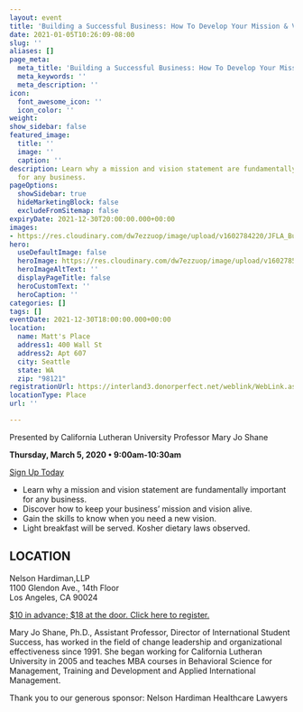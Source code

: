 ```yaml
---
layout: event
title: 'Building a Successful Business: How To Develop Your Mission & Vision'
date: 2021-01-05T10:26:09-08:00
slug: ''
aliases: []
page_meta:
  meta_title: 'Building a Successful Business: How To Develop Your Mission & Vision'
  meta_keywords: ''
  meta_description: ''
icon:
  font_awesome_icon: ''
  icon_color: ''
weight: 
show_sidebar: false
featured_image:
  title: ''
  image: ''
  caption: ''
description: Learn why a mission and vision statement are fundamentally important
  for any business.
pageOptions:
  showSidebar: true
  hideMarketingBlock: false
  excludeFromSitemap: false
expiryDate: 2021-12-30T20:00:00.000+00:00
images:
- https://res.cloudinary.com/dw7ezzuop/image/upload/v1602784220/JFLA_BusinessLoans_cskfwv.jpg
hero:
  useDefaultImage: false
  heroImage: https://res.cloudinary.com/dw7ezzuop/image/upload/v1602785894/JFLA_BusinessLoans_tk6v1z.jpg
  heroImageAltText: ''
  displayPageTitle: false
  heroCustomText: ''
  heroCaption: ''
categories: []
tags: []
eventDate: 2021-12-30T18:00:00.000+00:00
location:
  name: Matt's Place
  address1: 400 Wall St
  address2: Apt 607
  city: Seattle
  state: WA
  zip: "98121"
registrationUrl: https://interland3.donorperfect.net/weblink/WebLink.aspx?name=E9816&id=63
locationType: Place
url: ''

---
```

Presented by California Lutheran University Professor Mary Jo Shane

**Thursday, March 5, 2020 • 9:00am-10:30am**

<a class="mx-auto button-outline" href="https://interland3.donorperfect.net/weblink/WebLink.aspx?name=E9816&id=63" target="_blank">Sign Up Today</a>

* Learn why a mission and vision statement are fundamentally important for any business.
* Discover how to keep your business’ mission and vision
  alive.
* Gain the skills to know when you need a new vision.
* Light breakfast will be served. Kosher dietary laws observed.

## LOCATION

Nelson Hardiman,LLP  
1100 Glendon Ave., 14th Floor  
Los Angeles, CA 90024

<a class="mx-auto button-outline" href="https://interland3.donorperfect.net/weblink/WebLink.aspx?name=E9816&id=63"
target="_blank">$10 in advance; $18 at the door. Click here to register.</a>

Mary Jo Shane, Ph.D., Assistant Professor, Director of International Student Success, has worked in the field of change leadership and organizational effectiveness since 1991. She began working for California Lutheran University in 2005 and teaches MBA courses in Behavioral Science for Management, Training and Development and Applied International Management.

Thank you to our generous sponsor: Nelson Hardiman Healthcare Lawyers